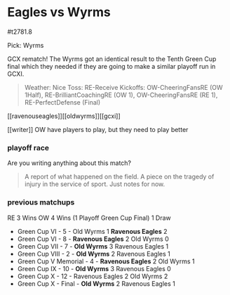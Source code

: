 # Eagles vs Wyrms

#t2781.8

Pick: Wyrms

GCX rematch! The Wyrms got an identical result to the Tenth Green Cup final which they needed if they are going to make a similar playoff run in GCXI.

> Weather: Nice
> Toss: RE-Receive
> Kickoffs: OW-CheeringFansRE (OW 1Half),  RE-BrilliantCoachingRE (OW 1), OW-CheeringFansRE (RE 1), RE-PerfectDefense (Final)

[[ravenouseagles]][[oldwyrms]][[gcxi]]

[[writer]]
OW have players to play, but they need to play better

### playoff race



Are you writing anything about this match?

> A report of what happened on the field.
> A piece on the tragedy of injury in the service of sport.
> Just notes for now.

### previous matchups

RE 3 Wins
OW 4 Wins (1 Playoff Green Cup Final)
1 Draw

* Green Cup VI - 5 - Old Wyrms 1 **Ravenous Eagles** 2
* Green Cup VI - 8 - **Ravenous Eagles** 2 Old Wyrms 0
* Green Cup VII - 7 - **Old Wyrms** 3 Ravenous Eagles 1
* Green Cup VIII - 2 - **Old Wyrms** 2 Ravenous Eagles 1
* Green Cup V Memorial - 4 - **Ravenous Eagles** 2 Old Wyrms 1
* Green Cup IX - 10 - **Old Wyrms** 3 Ravenous Eagles 0
* Green Cup X - 12 - Ravenous Eagles 2 Old Wyrms 2
* Green Cup X - Final - **Old Wyrms** 2 Ravenous Eagles 1